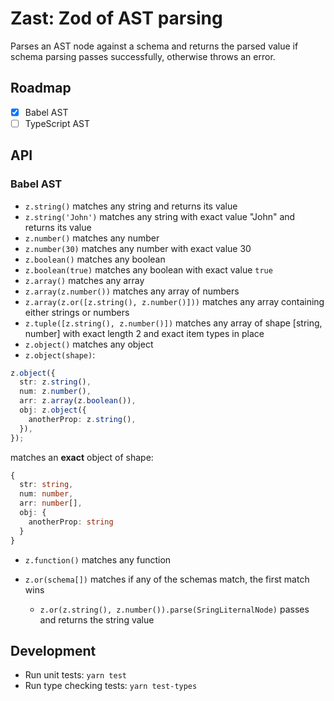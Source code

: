 # Zast: Zod of AST parsing

Parses an AST node against a schema and returns the parsed value if schema parsing passes successfully, otherwise throws an error.

## Roadmap

- [x] Babel AST
- [ ] TypeScript AST

## API

### Babel AST

- `z.string()` matches any string and returns its value
- `z.string('John')` matches any string with exact value "John" and returns its value
- `z.number()` matches any number
- `z.number(30)` matches any number with exact value 30
- `z.boolean()` matches any boolean
- `z.boolean(true)` matches any boolean with exact value `true`
- `z.array()` matches any array
- `z.array(z.number())` matches any array of numbers
- `z.array(z.or([z.string(), z.number()]))` matches any array containing either strings or numbers
- `z.tuple([z.string(), z.number()])` matches any array of shape [string, number] with exact length 2 and exact item types in place
- `z.object()` matches any object
- `z.object(shape)`:

```ts
z.object({
  str: z.string(),
  num: z.number(),
  arr: z.array(z.boolean()),
  obj: z.object({
    anotherProp: z.string(),
  }),
});
```

matches an **exact** object of shape:

```ts
{
  str: string,
  num: number,
  arr: number[],
  obj: {
    anotherProp: string
  }
}
```

- `z.function()` matches any function

- `z.or(schema[])` matches if any of the schemas match, the first match wins
  - `z.or(z.string(), z.number()).parse(SringLiternalNode)` passes and returns the string value

## Development

- Run unit tests: `yarn test`
- Run type checking tests: `yarn test-types`
